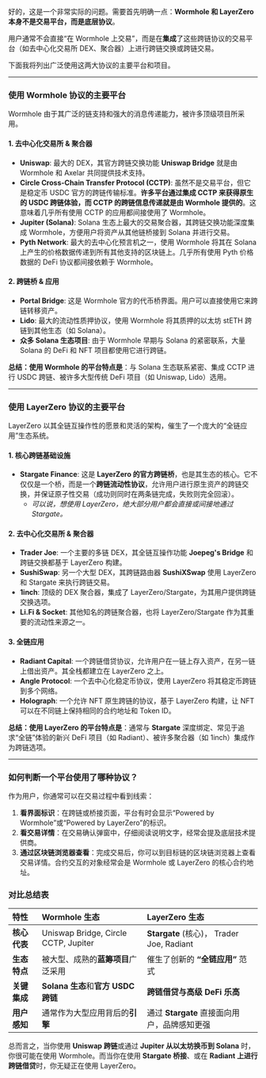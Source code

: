 好的，这是一个非常实际的问题。需要首先明确一点：**Wormhole 和 LayerZero 本身不是交易平台，而是底层协议**。

用户通常不会直接“在 Wormhole 上交易”，而是在**集成**了这些跨链协议的交易平台（如去中心化交易所 DEX、聚合器）上进行跨链交换或跨链交易。

下面我将列出广泛使用这两大协议的主要平台和项目。

---

### 使用 Wormhole 协议的主要平台

Wormhole 由于其广泛的链支持和强大的消息传递能力，被许多顶级项目所采用。

#### 1. 去中心化交易所 & 聚合器
*   **Uniswap**: 最大的 DEX，其官方跨链交换功能 **Uniswap Bridge** 就是由 Wormhole 和 Axelar 共同提供技术支持。
*   **Circle Cross-Chain Transfer Protocol (CCTP)**: 虽然不是交易平台，但它是稳定币 USDC 官方的跨链传输标准。**许多平台通过集成 CCTP 来获得原生的 USDC 跨链体验，而 CCTP 的跨链信息传递就是由 Wormhole 提供的**。这意味着几乎所有使用 CCTP 的应用都间接使用了 Wormhole。
*   **Jupiter (Solana)**: Solana 生态上最大的交易聚合器，其跨链交换功能深度集成 Wormhole，方便用户将资产从其他链桥接到 Solana 并进行交易。
*   **Pyth Network**: 最大的去中心化预言机之一，使用 Wormhole 将其在 Solana 上产生的价格数据传递到所有其他支持的区块链上。几乎所有使用 Pyth 价格数据的 DeFi 协议都间接依赖于 Wormhole。

#### 2. 跨链桥 & 应用
*   **Portal Bridge**: 这是 Wormhole 官方的代币桥界面。用户可以直接使用它来跨链转移资产。
*   **Lido**: 最大的流动性质押协议，使用 Wormhole 将其质押的以太坊 stETH 跨链到其他生态（如 Solana）。
*   **众多 Solana 生态项目**: 由于 Wormhole 早期与 Solana 的紧密联系，大量 Solana 的 DeFi 和 NFT 项目都使用它进行跨链。

**总结：使用 Wormhole 的平台特点是**：与 Solana 生态联系紧密、集成 CCTP 进行 USDC 跨链、被许多大型传统 DeFi 项目（如 Uniswap, Lido）选用。

---

### 使用 LayerZero 协议的主要平台

LayerZero 以其全链互操作性的愿景和灵活的架构，催生了一个庞大的“全链应用”生态系统。

#### 1. 核心跨链基础设施
*   **Stargate Finance**: 这是 **LayerZero 的官方跨链桥**，也是其生态的核心。它不仅仅是一个桥，而是一个**跨链流动性协议**，允许用户进行原生资产的跨链交换，并保证原子性交易（成功则同时在两条链完成，失败则完全回滚）。
    *   *可以说，想使用 LayerZero，绝大部分用户都会直接或间接地通过 Stargate。*

#### 2. 去中心化交易所 & 聚合器
*   **Trader Joe**: 一个主要的多链 DEX，其全链互操作功能 **Joepeg's Bridge** 和跨链交换都基于 LayerZero 构建。
*   **SushiSwap**: 另一个大型 DEX，其跨链路由器 **SushiXSwap** 使用 LayerZero 和 Stargate 来执行跨链交易。
*   **1inch**: 顶级的 DEX 聚合器，集成了 LayerZero/Stargate，为其用户提供跨链交换选项。
*   **Li.Fi & Socket**: 其他知名的跨链聚合器，也将 LayerZero/Stargate 作为其重要的流动性来源之一。

#### 3. 全链应用
*   **Radiant Capital**: 一个跨链借贷协议，允许用户在一链上存入资产，在另一链上借出资产。其全栈都建立在 LayerZero 之上。
*   **Angle Protocol**: 一个去中心化稳定币协议，使用 LayerZero 将其稳定币跨链到多个网络。
*   **Holograph**: 一个允许 NFT 原生跨链的协议，基于 LayerZero 构建，让 NFT 可以在不同链上保持相同的合约地址和 Token ID。

**总结：使用 LayerZero 的平台特点是**：通常与 **Stargate** 深度绑定、常见于追求“全链”体验的新兴 DeFi 项目（如 Radiant）、被许多聚合器（如 1inch）集成作为跨链选项。

---

### 如何判断一个平台使用了哪种协议？

作为用户，你通常可以在交易过程中看到线索：

1.  **看界面标识**：在跨链或桥接页面，平台有时会显示“Powered by Wormhole”或“Powered by LayerZero”的标识。
2.  **看交易详情**：在交易确认弹窗中，仔细阅读说明文字，经常会提及底层技术提供商。
3.  **通过区块链浏览器查看**：完成交易后，你可以到目标链的区块链浏览器上查看交易详情。合约交互的对象经常会是 Wormhole 或 LayerZero 的核心合约地址。

### 对比总结表

| 特性 | Wormhole 生态 | LayerZero 生态 |
| :--- | :--- | :--- |
| **核心代表** | Uniswap Bridge, Circle CCTP, Jupiter | **Stargate** (核心)， Trader Joe, Radiant |
| **生态特点** | 被大型、成熟的**蓝筹项目**广泛采用 | 催生了创新的 **“全链应用”** 范式 |
| **关键集成** | **Solana 生态**和**官方 USDC 跨链** | **跨链借贷与高级 DeFi 乐高** |
| **用户感知** | 通常作为大型应用背后的**引擎** | 通过 **Stargate** 直接面向用户，品牌感知更强 |

总而言之，当你使用 **Uniswap 跨链**或通过 **Jupiter 从以太坊换币到 Solana** 时，你很可能在使用 Wormhole。而当你在使用 **Stargate 桥接**、或在 **Radiant 上进行跨链借贷**时，你无疑正在使用 LayerZero。
